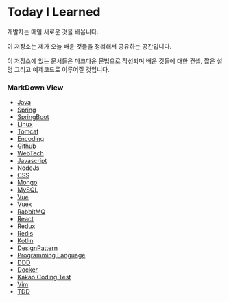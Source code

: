 # Today I Learned

  개발자는 매일 새로운 것을 배웁니다.

  이 저장소는 제가 오늘 배운 것들을 정리해서 공유하는 공간입니다.

  이 저장소에 있는 문서들은 마크다운 문법으로 작성되며 배운 것들에 대한 컨셉, 짧은 설명 그리고 예제코드로 이루어질 것입니다.

### MarkDown View
- [Java](./Java/README.md)
- [Spring](./Spring/README.md)
- [SpringBoot](./SpringBoot/README.md)
- [Linux](./Linux/README.md)
- [Tomcat](./Tomcat/README.md)
- [Encoding](./Encoding/README.md)
- [Github](./Github/README.md)
- [WebTech](./WebTech/README.md)
- [Javascript](./Javascript/README.md)
- [NodeJs](,/Node/README.md)
- [CSS](./CSS/README.md)
- [Mongo](./Mongo/README.md)
- [MySQL](./MySQL/README.md)
- [Vue](./Vue/README.md)
- [Vuex](./Vuex/README.md)
- [RabbitMQ](./RabbitMQ/README.md)
- [React](./React/README.md)
- [Redux](./Redux/README.md)
- [Redis](./Redis/README.md)
- [Kotlin](./Kotlin/README.md)
- [DesignPattern](./DesignPattern/README.md)
- [Programming Language](./ProgrammingLanguage/README.md)
- [DDD](./DDD/README.md)
- [Docker](./Docker/README.md)
- [Kakao Coding Test](./KakaoCodingTest/README.md)
- [Vim](./Vim/README.md)
- [TDD](./TDD/README.md)
